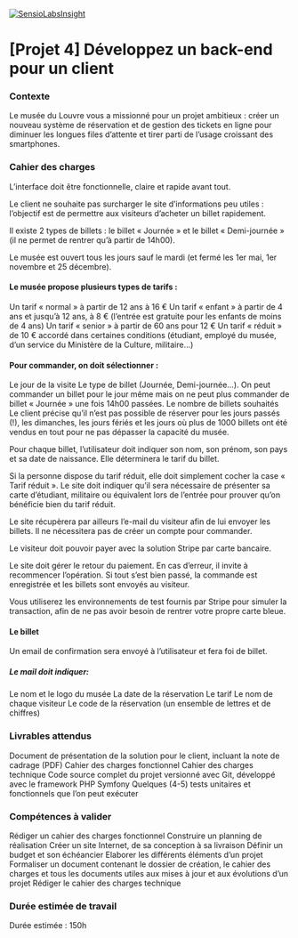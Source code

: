 [![SensioLabsInsight](https://insight.sensiolabs.com/projects/c2163eec-437b-489d-8e6a-d01915a6df49/big.png)](https://insight.sensiolabs.com/projects/c2163eec-437b-489d-8e6a-d01915a6df49)

[Projet 4] Développez un back-end pour un client
==============================================

### Contexte

Le musée du Louvre vous a missionné pour un projet ambitieux : créer un nouveau système de réservation et de gestion des tickets en ligne pour diminuer les longues files d’attente et tirer parti de l’usage croissant des smartphones.

### Cahier des charges

L’interface doit être fonctionnelle, claire et rapide avant tout.

Le client ne souhaite pas surcharger le site d’informations peu utiles : l’objectif est de permettre aux visiteurs d’acheter un billet rapidement.

Il existe 2 types de billets : le billet « Journée » et le billet « Demi-journée » (il ne permet de rentrer qu’à partir de 14h00).

Le musée est ouvert tous les jours sauf le mardi (et fermé les 1er mai, 1er novembre et 25 décembre).

#### Le musée propose plusieurs types de tarifs :

Un tarif « normal » à partir de 12 ans à 16 €
Un tarif « enfant » à partir de 4 ans et jusqu’à 12 ans, à 8 € (l’entrée est gratuite pour les enfants de moins de 4 ans)
Un tarif « senior » à partir de 60 ans pour 12  €
Un tarif « réduit » de 10 € accordé dans certaines conditions (étudiant, employé du musée, d’un service du Ministère de la Culture, militaire…)

#### Pour commander, on doit sélectionner :

Le jour de la visite
Le type de billet (Journée, Demi-journée…). On peut commander un billet pour le jour même mais on ne peut plus commander de billet « Journée » une fois 14h00 passées.
Le nombre de billets souhaités
Le client précise qu’il n’est pas possible de réserver pour les jours passés (!), les dimanches, les jours fériés et les jours où plus de 1000 billets ont été vendus en tout pour ne pas dépasser la capacité du musée.

Pour chaque billet, l’utilisateur doit indiquer son nom, son prénom, son pays et sa date de naissance. Elle déterminera le tarif du billet.

Si la personne dispose du tarif réduit, elle doit simplement cocher la case « Tarif réduit ». Le site doit indiquer qu’il sera nécessaire de présenter sa carte d’étudiant, militaire ou équivalent lors de l’entrée pour prouver qu’on bénéficie bien du tarif réduit.

Le site récupèrera par ailleurs l’e-mail du visiteur afin de lui envoyer les billets. Il ne nécessitera pas de créer un compte pour commander.

Le visiteur doit pouvoir payer avec la solution Stripe par carte bancaire.

Le site doit gérer le retour du paiement. En cas d’erreur, il invite à recommencer l’opération. Si tout s’est bien passé, la commande est enregistrée et les billets sont envoyés au visiteur.

Vous utiliserez les environnements de test fournis par Stripe pour simuler la transaction, afin de ne pas avoir besoin de rentrer votre propre carte bleue.

#### Le billet

Un email de confirmation sera envoyé à l’utilisateur et fera foi de billet.

##### Le mail doit indiquer:

Le nom et le logo du musée
La date de la réservation
Le tarif
Le nom de chaque visiteur
Le code de la réservation (un ensemble de lettres et de chiffres)

### Livrables attendus

Document de présentation de la solution pour le client, incluant la note de cadrage (PDF)
Cahier des charges fonctionnel
Cahier des charges technique
Code source complet du projet versionné avec Git, développé avec le framework PHP Symfony
Quelques (4-5) tests unitaires et fonctionnels que l’on peut exécuter

### Compétences à valider

Rédiger un cahier des charges fonctionnel
Construire un planning de réalisation
Créer un site Internet, de sa conception à sa livraison
Définir un budget et son échéancier
Elaborer les différents éléments d’un projet
Formaliser un document contenant le dossier de création, le cahier des charges et tous les documents utiles aux mises à jour et aux évolutions d’un projet
Rédiger le cahier des charges technique

### Durée estimée de travail

Durée estimée : 150h


